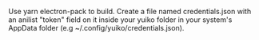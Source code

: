 Use yarn electron-pack to build. Create a file named credentials.json with an anilist "token" field on it inside your yuiko folder in your system's AppData folder (e.g ~/.config/yuiko/credentials.json).
